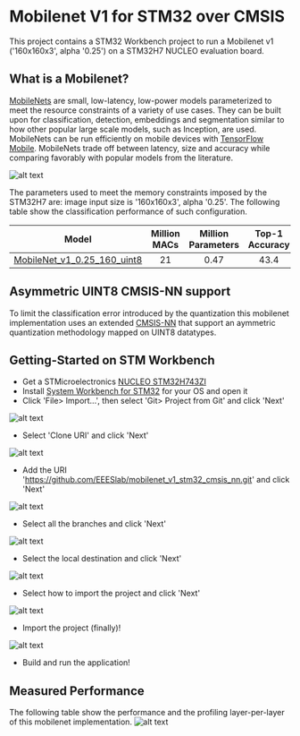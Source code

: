 # Mobilenet V1 for STM32 over CMSIS

This project contains a STM32 Workbench project to run a Mobilenet v1 ('160x160x3', alpha '0.25') on a STM32H7 NUCLEO evaluation board.

## What is a Mobilenet?
[MobileNets](https://arxiv.org/abs/1704.04861) are small, low-latency, low-power models parameterized to meet the resource constraints of a variety of use cases. They can be built upon for classification, detection, embeddings and segmentation similar to how other popular large scale models, such as Inception, are used. MobileNets can be run efficiently on mobile devices with [TensorFlow Mobile](https://www.tensorflow.org/mobile/).
MobileNets trade off between latency, size and accuracy while comparing favorably with popular models from the literature.

![alt text](https://github.com/tensorflow/models/raw/master/research/slim/nets/mobilenet_v1.png "MobileNet Graph (Credits https://github.com/tensorflow/models/blob/master/research/slim/nets/mobilenet_v1.md)")

The parameters used to meet the memory constraints imposed by the STM32H7 are: image input size is '160x160x3', alpha '0.25'.
The following table show the classification performance of such configuration.

Model  | Million MACs | Million Parameters | Top-1 Accuracy| Top-5 Accuracy |
:----:|:------------:|:----------:|:-------:|:-------:|
[MobileNet_v1_0.25_160_uint8](http://download.tensorflow.org/models/mobilenet_v1_2018_08_02/mobilenet_v1_0.25_160_quant.tgz)|21|0.47|43.4|68.5|

## Asymmetric UINT8 CMSIS-NN support
To limit the classification error introduced by the quantization this mobilenet implementation uses an extended [CMSIS-NN](https://github.com/EEESlab/CMSIS_NN-INTQ) that support an aymmetric quantization methodology mapped on UINT8 datatypes.

## Getting-Started on STM Workbench
+ Get a STMicroelectronics [NUCLEO STM32H743ZI](https://www.st.com/en/evaluation-tools/nucleo-h743zi.html)
+ Install [System Workbench for STM32](https://www.st.com/en/development-tools/sw4stm32.html) for your OS and open it
+ Click 'File> Import...', then select 'Git> Project from Git' and click 'Next'

![alt text](docs/import1.jpg)
+ Select 'Clone URI' and click 'Next'

![alt text](docs/import2.jpg)
+ Add the URI 'https://github.com/EEESlab/mobilenet_v1_stm32_cmsis_nn.git' and click 'Next'

![alt text](docs/import3.jpg)
+ Select all the branches and click 'Next'

![alt text](docs/import4.jpg)
+ Select the local destination and click 'Next'

![alt text](docs/import5.jpg)
+ Select how to import the project and click 'Next'

![alt text](docs/import6.jpg)
+ Import the project (finally)!

![alt text](docs/import7.jpg)

+ Build and run the application!

## Measured Performance
The following table show the performance and the profiling layer-per-layer of this mobilenet implementation.
![alt text](docs/profiling_160_0_25.png)



